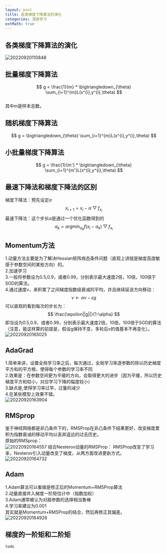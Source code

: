 ```yaml
---
layout: post
title: 各类梯度下降算法的演化
categories: 深度学习
extMath: true
---
```


## 各类梯度下降算法的演化
![20220920110848](https://cdn.jsdelivr.net/gh/kexve/img@main/image_blog20220920110848.png)

## 批量梯度下降算法
$$ g = \frac{1}{m} * \bigtriangledown_{\theta} \sum_{i=1}^{m}L(x^{i},y^{i},\theta) $$  
其中m是样本总数。

## 随机梯度下降算法
$$ g = \bigtriangledown_{\theta} \sum_{i=1}^{m}L(x^{i},y^{i},\theta) $$  

## 小批量梯度下降算法
$$ g = \frac{1}{m'} * \bigtriangledown_{\theta} \sum_{i=1}^{m'}L(x^{i},y^{i},\theta) $$  

## 最速下降法和梯度下降法的区别
梯度下降法：预先设定$\alpha$  
$$ x_{i+1}=x_{i}-\alpha \bigtriangledown f_{x_i} $$
最速下降法：这个步长$\alpha$是通过一个优化函数得到的    
$$ \alpha_k=argmin_{\alpha_k}f(x_i-\alpha_k) \bigtriangledown f_{x_i} $$

## Momentum方法
1.动量方法主要是为了解决Hessian矩阵病态条件问题（直观上讲就是梯度高度敏感于参数空间的某些方向）的。  
2.加速学习  
3.一般将参数设为0.5,0.9，或者0.99，分别表示最大速度2倍，10倍，100倍于SGD的算法。  
4.通过速度v，来积累了之间梯度指数级衰减的平均，并且继续延该方向移动：  
$$ \nu \leftarrow \alpha \nu - \epsilon g $$
可以直观的看到每次的步长为：  
$$ \frac{\epsilon||g||}{1-\alpha} $$
即当设为0.5,0.9，或者0.99，分别表示最大速度2倍，10倍，100倍于SGD的算法（注意，能这样算的前提是，假设g保持不变，多轮后v的值基本不再变化）。   
![20220920165025](https://cdn.jsdelivr.net/gh/kexve/img@main/image_blog20220920165025.png) 

## AdaGrad
1.简单来讲，设置全局学习率之后，每次通过，全局学习率逐参数的除以历史梯度平方和的平方根，使得每个参数的学习率不同  
2.效果是：在参数空间更为平缓的方向，会取得更大的进步（因为平缓，所以历史梯度平方和较小，对应学习下降的幅度较小）  
3.缺点是,使得学习率过早，过量的减少  
4.在某些模型上效果不错。  
![20220920163904](https://cdn.jsdelivr.net/gh/kexve/img@main/image_blog20220920163904.png)

## RMSprop
鉴于神经网络都是非凸条件下的，RMSProp在非凸条件下结果更好，改变梯度累积为指数衰减的移动平均以丢弃遥远的过去历史。  
原始的RMSprop：  
![20220920164557](https://cdn.jsdelivr.net/gh/kexve/img@main/image_blog20220920164557.png)
结合Nesterov动量的RMSProp：
RMSProp改变了学习率，Nesterov引入动量改变了梯度，从两方面改进更新方式。
![20220920164732](https://cdn.jsdelivr.net/gh/kexve/img@main/image_blog20220920164732.png)

## Adam
1.Adam算法可以看做是修正后的Momentum+RMSProp算法  
2.动量直接并入梯度一阶矩估计中（指数加权）  
3.Adam通常被认为对超参数的选择相当鲁棒  
4.学习率建议为0.001  
其实就是Momentum+RMSProp的结合，然后再修正其偏差。  
![20220920164926](https://cdn.jsdelivr.net/gh/kexve/img@main/image_blog20220920164926.png)

## 梯度的一阶矩和二阶矩
`todo`